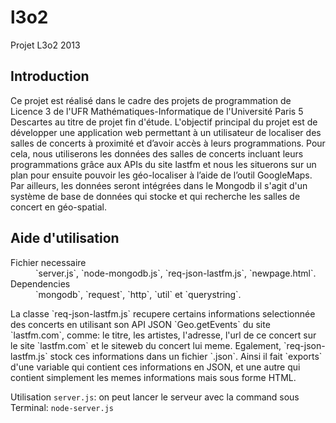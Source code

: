 l3o2
====

Projet L3o2 2013

Introduction
-------------

Ce projet est réalisé dans le cadre des projets de programmation de Licence 3 de l'UFR Mathématiques-Informatique de l'Université Paris 5 Descartes au titre de projet fin d'étude. 
L'objectif principal du projet est de développer une application web permettant à un utilisateur de localiser des salles de concerts à proximité  et d’avoir accès à leurs programmations. Pour cela, nous utiliserons les données des salles de concerts incluant leurs programmations grâce aux APIs du site lastfm et nous les situerons sur un plan pour ensuite pouvoir les géo-localiser à l’aide de l’outil  GoogleMaps. Par ailleurs, les données seront intégrées dans le Mongodb il s'agit d'un système de base de données qui stocke et qui recherche les salles de concert en  géo-spatial.


Aide d'utilisation
------------------
<dl>
<dt>Fichier necessaire</dt>
<dd>`server.js`, `node-mongodb.js`, `req-json-lastfm.js`, `newpage.html`. </dd>

<dt>Dependencies</dt>
<dd>`mongodb`, `request`, `http`, `util` et `querystring`.</dd>
<dl>
La classe `req-json-lastfm.js` recupere certains informations selectionnée des concerts en utilisant son API JSON `Geo.getEvents` du site `lastfm.com`, comme: le titre, les artistes, l'adresse, l'url de ce concert sur le site `lastfm.com` et le siteweb du concert lui meme. Egalement, `req-json-lastfm.js` stock ces informations dans un fichier `.json`. Ainsi il fait `exports` d'une variable qui contient ces informations en JSON, et une autre qui contient simplement les memes informations mais sous forme HTML.

Utilisation `server.js`:
on peut lancer le serveur avec la command sous Terminal: `node-server.js`
